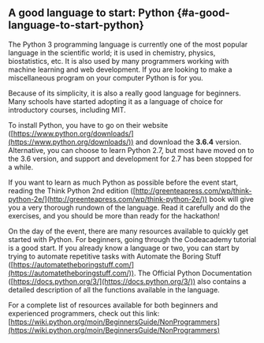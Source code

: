 ## A good language to start: Python {#a-good-language-to-start-python}

The Python 3 programming language is currently one of the most popular language in the scientific world; it is used in chemistry, physics, biostatistics, etc. It is also used by many programmers working with machine learning and web development. If you are looking to make a miscellaneous program on your computer Python is for you.

Because of its simplicity, it is also a really good language for beginners. Many schools have started adopting it as a language of choice for introductory courses, including MIT.

To install Python, you have to go on their website ([https://www.python.org/downloads/](https://www.python.org/downloads/)) and download the **3.6.4** version. Alternative, you can choose to learn Python 2.7, but most have moved on to the 3.6 version, and support and development for 2.7 has been stopped for a while.

If you want to learn as much Python as possible before the event start, reading the Think Python 2nd edition ([http://greenteapress.com/wp/think-python-2e/](http://greenteapress.com/wp/think-python-2e/)) book will give you a very thorough rundown of the language. Read it carefully and do the exercises, and you should be more than ready for the hackathon!

On the day of the event, there are many resources available to quickly get started with Python. For beginners, going through the Codeacademy tutorial is a good start. If you already know a language or two, you can start by trying to automate repetitive tasks with Automate the Boring Stuff ([https://automatetheboringstuff.com/](https://automatetheboringstuff.com/)). The Official Python Documentation ([https://docs.python.org/3/](https://docs.python.org/3/)) also contains a detailed description of all the functions available in the language.

For a complete list of resources available for both beginners and experienced programmers, check out this link: [https://wiki.python.org/moin/BeginnersGuide/NonProgrammers](https://wiki.python.org/moin/BeginnersGuide/NonProgrammers)